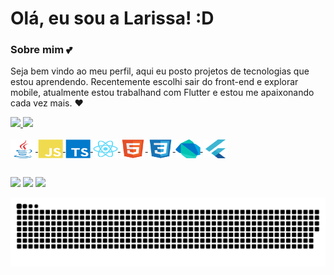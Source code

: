 # Olá, eu sou a Larissa! :D

### Sobre mim :two_hearts:
Seja bem vindo ao meu perfil, aqui eu posto projetos de tecnologias que estou aprendendo. Recentemente escolhi sair do front-end e explorar mobile, atualmente estou trabalhand com Flutter e estou me apaixonando cada vez mais. :heart:

 <div>
  <a href="https://github.com/larinunesss">
  <img height="180em" src="https://github-readme-stats.vercel.app/api?username=larinuness&show_icons=true&theme=dracula&include_all_commits=true&count_private=true"/>
  <img height="180em" src="https://github-readme-stats.vercel.app/api/top-langs/?username=larinuness&layout=compact&langs_count=7&theme=dracula"/>
</div>
<div style="display: inline_block"><br>
  <img align="center" alt="Lari-Java" height="30" width="40" src="https://raw.githubusercontent.com/devicons/devicon/master/icons/java/java-original.svg">
  <img align="center" alt="Lari-Js" height="30" width="40" src="https://raw.githubusercontent.com/devicons/devicon/master/icons/javascript/javascript-plain.svg">
  <img align="center" alt="Lari-Ts" height="30" width="40" src="https://raw.githubusercontent.com/devicons/devicon/master/icons/typescript/typescript-plain.svg">
  <img align="center" alt="Lari-React" height="30" width="40" src="https://raw.githubusercontent.com/devicons/devicon/master/icons/react/react-original.svg">
  <img align="center" alt="Lari-HTML" height="30" width="40" src="https://raw.githubusercontent.com/devicons/devicon/master/icons/html5/html5-original.svg">
  <img align="center" alt="Lari-CSS" height="30" width="40" src="https://raw.githubusercontent.com/devicons/devicon/master/icons/css3/css3-original.svg">
     <img align="center" alt="Lari-Dart" height="30" width="40" src="https://raw.githubusercontent.com/devicons/devicon/master/icons/dart/dart-original.svg"> 
  <img align="center" alt="Lari-Flutter" height="30" width="40" src="https://raw.githubusercontent.com/devicons/devicon/master/icons/flutter/flutter-original.svg">  
</div>
  
  ##
 
<div> 
  <a href="https://instagram.com/larinunesss" target="_blank"><img src="https://img.shields.io/badge/-Instagram-%23E4405F?style=for-the-badge&logo=instagram&logoColor=white" target="_blank"></a>
  <a href = "mailto:lalanunnes@gmail.com"><img src="https://img.shields.io/badge/-Gmail-%23333?style=for-the-badge&logo=gmail&logoColor=white" target="_blank"></a>
  <a href="https://www.linkedin.com/in/larissa-nunes-331900168/" target="_blank"><img src="https://img.shields.io/badge/-LinkedIn-%230077B5?style=for-the-badge&logo=linkedin&logoColor=white" target="_blank"></a> 
 
  ![Snake animation](https://github.com/larinuness/larinuness/blob/output/github-contribution-grid-snake.svg)
 
</div>
